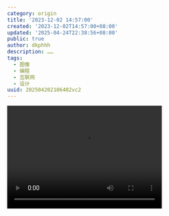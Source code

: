 ```yaml
---
category: origin
title: '2023-12-02 14:57:00'
created: '2023-12-02T14:57:00+08:00'
updated: '2025-04-24T22:38:56+08:00'
public: true
author: dkphhh
description: ……
tags:
  - 图像
  - 编程
  - 互联网
  - 设计
uuid: 202504202106402vc2
---
```


<video controls width="360" height="240">
   <source src="https://onedrive.live.com/download?resid=9C1C8A04C11CADE3%21177868&authkey=!AJJokhbd2a4QkME" type='video/mp4'/>
</video>
